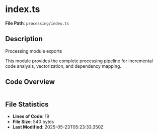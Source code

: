 # index.ts

**File Path**: `processing/index.ts`

## Description

Processing module exports
 
 This module provides the complete processing pipeline for incremental
 code analysis, vectorization, and dependency mapping.

## Code Overview

```typescript
```

## File Statistics

- **Lines of Code**: 19
- **File Size**: 540 bytes
- **Last Modified**: 2025-05-23T05:23:33.350Z

